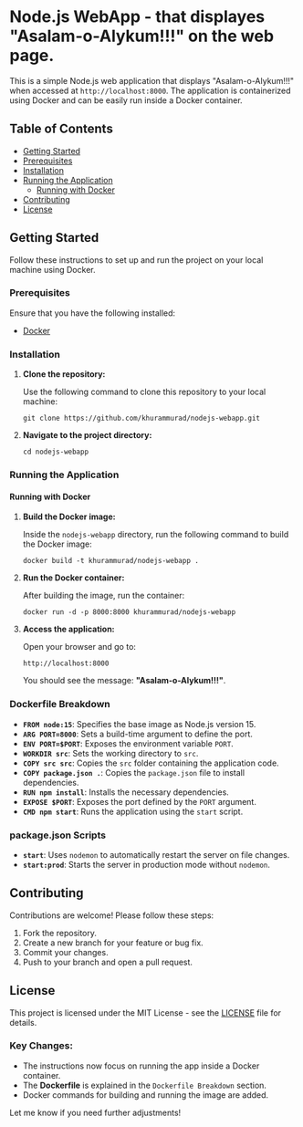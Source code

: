 # Node.js WebApp - that displayes "Asalam-o-Alykum!!!" on the web page.

This is a simple Node.js web application that displays "Asalam-o-Alykum!!!" when accessed at `http://localhost:8000`. The application is containerized using Docker and can be easily run inside a Docker container.

## Table of Contents

- [Getting Started](#getting-started)
- [Prerequisites](#prerequisites)
- [Installation](#installation)
- [Running the Application](#running-the-application)
  - [Running with Docker](#running-with-docker)
- [Contributing](#contributing)
- [License](#license)

## Getting Started

Follow these instructions to set up and run the project on your local machine using Docker.

### Prerequisites

Ensure that you have the following installed:

- [Docker](https://www.docker.com/)

### Installation

1. **Clone the repository:**

   Use the following command to clone this repository to your local machine:

   ```
   git clone https://github.com/khurammurad/nodejs-webapp.git
   ```

2. **Navigate to the project directory:**

   ```
   cd nodejs-webapp
   ```

### Running the Application

#### Running with Docker

1. **Build the Docker image:**

   Inside the `nodejs-webapp` directory, run the following command to build the Docker image:

   ```
   docker build -t khurammurad/nodejs-webapp .
   ```

2. **Run the Docker container:**

   After building the image, run the container:

   ```
   docker run -d -p 8000:8000 khurammurad/nodejs-webapp
   ```

3. **Access the application:**

   Open your browser and go to:

   ```
   http://localhost:8000
   ```

   You should see the message: **"Asalam-o-Alykum!!!"**.

### Dockerfile Breakdown

- **`FROM node:15`**: Specifies the base image as Node.js version 15.
- **`ARG PORT=8000`**: Sets a build-time argument to define the port.
- **`ENV PORT=$PORT`**: Exposes the environment variable `PORT`.
- **`WORKDIR src`**: Sets the working directory to `src`.
- **`COPY src src`**: Copies the `src` folder containing the application code.
- **`COPY package.json .`**: Copies the `package.json` file to install dependencies.
- **`RUN npm install`**: Installs the necessary dependencies.
- **`EXPOSE $PORT`**: Exposes the port defined by the `PORT` argument.
- **`CMD npm start`**: Runs the application using the `start` script.

### package.json Scripts

- **`start`**: Uses `nodemon` to automatically restart the server on file changes.
- **`start:prod`**: Starts the server in production mode without `nodemon`.

## Contributing

Contributions are welcome! Please follow these steps:

1. Fork the repository.
2. Create a new branch for your feature or bug fix.
3. Commit your changes.
4. Push to your branch and open a pull request.

## License

This project is licensed under the MIT License - see the [LICENSE](LICENSE) file for details.

### Key Changes:
- The instructions now focus on running the app inside a Docker container.
- The **Dockerfile** is explained in the `Dockerfile Breakdown` section.
- Docker commands for building and running the image are added.

Let me know if you need further adjustments!
